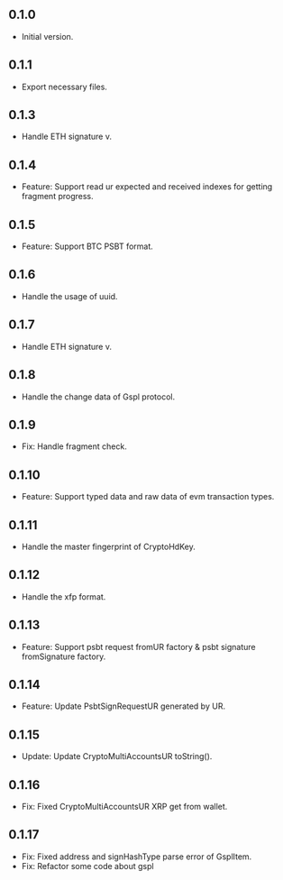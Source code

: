 ## 0.1.0

- Initial version.

## 0.1.1

- Export necessary files.

## 0.1.3

- Handle ETH signature v.

## 0.1.4

- Feature: Support read ur expected and received indexes for getting fragment progress.

## 0.1.5

- Feature: Support BTC PSBT format.

## 0.1.6

- Handle the usage of uuid.

## 0.1.7

- Handle ETH signature v.

## 0.1.8

- Handle the change data of Gspl protocol.

## 0.1.9

- Fix: Handle fragment check.

## 0.1.10

- Feature: Support typed data and raw data of evm transaction types.

## 0.1.11

- Handle the master fingerprint of CryptoHdKey.

## 0.1.12

- Handle the xfp format.

## 0.1.13

- Feature: Support psbt request fromUR factory & psbt signature fromSignature factory.

## 0.1.14

- Feature: Update PsbtSignRequestUR generated by UR.

## 0.1.15

- Update: Update CryptoMultiAccountsUR toString().

## 0.1.16

- Fix: Fixed CryptoMultiAccountsUR XRP get from wallet.

## 0.1.17

- Fix: Fixed address and signHashType parse error of GsplItem.
- Fix: Refactor some code about gspl
